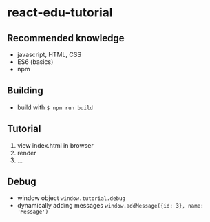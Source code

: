 # react-edu-tutorial

## Recommended knowledge
- javascript, HTML, CSS
- ES6 (basics)
- npm

## Building
- build with `$ npm run build`

## Tutorial
1. view index.html in browser
2. render <Message>
3. ...

## Debug
- window object `window.tutorial.debug`
- dynamically adding messages `window.addMessage({id: 3}, name: 'Message')`
